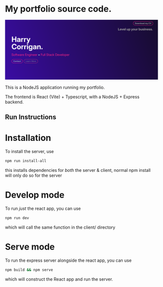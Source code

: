 ﻿# My portfolio source code.
![Preview of website](./hcsoftware-img.png?raw=true)

This is a NodeJS application running my portfolio.

The frontend is React (Vite) + Typescript, with a NodeJS + Express backend.

## Run Instructions

# Installation
To install the server, use 

```bash
npm run install-all
```

this installs dependencies for _both_ the server & client, normal npm install will only do so for the server

# Develop mode
To run _just_ the react app, you can use 

```bash
npm run dev
```

which will call the same function in the client/ directory

# Serve mode
To run the express server alongside the react app, you can use 

```bash
npm build && npm serve
```

which will construct the React app and run the server.